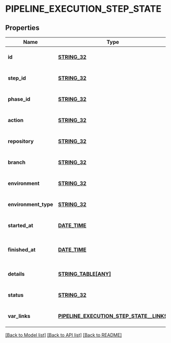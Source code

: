 # PIPELINE_EXECUTION_STEP_STATE

## Properties
Name | Type | Description | Notes
------------ | ------------- | ------------- | -------------
**id** | [**STRING_32**](STRING_32.md) |  | [optional] [default to null]
**step_id** | [**STRING_32**](STRING_32.md) |  | [optional] [default to null]
**phase_id** | [**STRING_32**](STRING_32.md) |  | [optional] [default to null]
**action** | [**STRING_32**](STRING_32.md) | Name of the action | [optional] [default to null]
**repository** | [**STRING_32**](STRING_32.md) | Target repository | [optional] [default to null]
**branch** | [**STRING_32**](STRING_32.md) | Target branch | [optional] [default to null]
**environment** | [**STRING_32**](STRING_32.md) | Target environment | [optional] [default to null]
**environment_type** | [**STRING_32**](STRING_32.md) | Target environment type | [optional] [default to null]
**started_at** | [**DATE_TIME**](DATE_TIME.md) | Start time | [optional] [default to null]
**finished_at** | [**DATE_TIME**](DATE_TIME.md) | Date the execution reached a final state | [optional] [default to null]
**details** | [**STRING_TABLE[ANY]**](ANY.md) | Information about step result | [optional] [default to null]
**status** | [**STRING_32**](STRING_32.md) | Action status | [optional] [default to null]
**var_links** | [**PIPELINE_EXECUTION_STEP_STATE__LINKS**](pipelineExecutionStepState__links.md) |  | [optional] [default to null]

[[Back to Model list]](../README.md#documentation-for-models) [[Back to API list]](../README.md#documentation-for-api-endpoints) [[Back to README]](../README.md)


